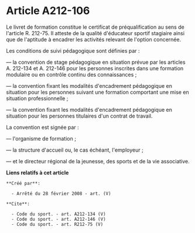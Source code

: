 # Article A212-106

Le livret de formation constitue le certificat de préqualification au sens de l'article R. 212-75. Il atteste de la qualité
d'éducateur sportif stagiaire ainsi que de l'aptitude à encadrer les activités relevant de l'option concernée. 

Les conditions de suivi pédagogique sont définies par : 

― la convention de stage pédagogique en situation prévue par les articles A. 212-134 et A. 212-146 pour les personnes
inscrites dans une formation modulaire ou en contrôle continu des connaissances ; 

― la convention fixant les modalités d'encadrement pédagogique en situation pour les personnes suivant une formation
comportant une mise en situation professionnelle ; 

― la convention fixant les modalités d'encadrement pédagogique en situation pour les personnes titulaires d'un contrat de
travail. 

La convention est signée par : 

― l'organisme de formation ; 

― la structure d'accueil ou, le cas échéant, l'employeur ; 

― et le directeur régional de la jeunesse, des sports et de la vie associative.

**Liens relatifs à cet article**

	**Créé par**:

	  - Arrêté du 28 février 2008 - art. (V)

	**Cite**:

	  - Code du sport. - art. A212-134 (V)
	  - Code du sport. - art. A212-146 (V)
	  - Code du sport. - art. R212-75 (V)
